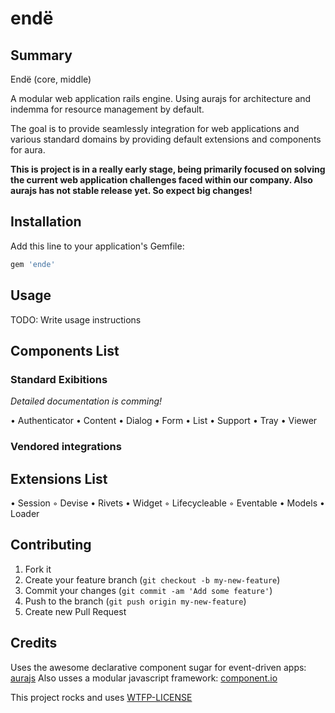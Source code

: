 
endë
====

Summary
-------

Endë (core, middle)

A modular web application rails engine. Using aurajs for architecture and indemma for resource management by default.

The goal is to provide seamlessly integration for web applications and various standard domains by providing default extensions and components for aura.

**This is project is in a really early stage, being primarily focused on solving the current web application challenges faced within our company.
Also aurajs has not stable release yet. So expect big changes!**

Installation
------------

Add this line to your application's Gemfile:

```ruby
gem 'ende'
```

Usage
-----

TODO: Write usage instructions

Components List
---------------

### Standard Exibitions

_Detailed documentation is comming!_

• Authenticator
• Content
• Dialog
• Form
• List
• Support
• Tray
• Viewer

<!---
 Heitor do futuro não se esqueça de mencionar a integração do
 component.io com o requirejs
-->

### Vendored integrations


Extensions List
---------------

• Session
 ◦ Devise
• Rivets
• Widget
 ◦ Lifecycleable
 ◦ Eventable
• Models
• Loader

Contributing
------------

1. Fork it
2. Create your feature branch (`git checkout -b my-new-feature`)
3. Commit your changes (`git commit -am 'Add some feature'`)
4. Push to the branch (`git push origin my-new-feature`)
5. Create new Pull Request


Credits
-------

Uses the awesome declarative component sugar for event-driven apps: [aurajs](http://aurajs.com)
Also usses a modular javascript framework: [component.io](http://component.io)




This project rocks and uses [WTFP-LICENSE](http://www.wtfpl.net)

